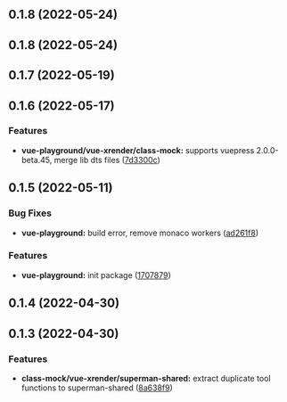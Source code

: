 ## 0.1.8 (2022-05-24)

## 0.1.8 (2022-05-24)

## 0.1.7 (2022-05-19)

## 0.1.6 (2022-05-17)

### Features

- **vue-playground/vue-xrender/class-mock:** supports vuepress 2.0.0-beta.45, merge lib dts files ([7d3300c](https://github.com/2214962083/vue-superman/commit/7d3300ca6183ed6070d9bc762f1324cc13d1d820))

## 0.1.5 (2022-05-11)

### Bug Fixes

- **vue-playground:** build error, remove monaco workers ([ad261f8](https://github.com/2214962083/vue-superman/commit/ad261f8e30e5cd22d0ac08a63d85e0bb64aa1052))

### Features

- **vue-playground:** init package ([1707879](https://github.com/2214962083/vue-superman/commit/17078791f7ad43a9431af6b365ecfe96e0fbd5cd))

## 0.1.4 (2022-04-30)

## 0.1.3 (2022-04-30)

### Features

- **class-mock/vue-xrender/superman-shared:** extract duplicate tool functions to superman-shared ([8a638f9](https://github.com/2214962083/vue-superman/commit/8a638f99509303f646795ce4971d3b08cb9f2dd3))
